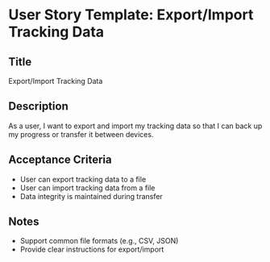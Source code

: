 # User Story Template: Export/Import Tracking Data

## Title

Export/Import Tracking Data

## Description

As a user, I want to export and import my tracking data so that I can back up my progress or transfer it between devices.

## Acceptance Criteria

- User can export tracking data to a file
- User can import tracking data from a file
- Data integrity is maintained during transfer

## Notes

- Support common file formats (e.g., CSV, JSON)
- Provide clear instructions for export/import
